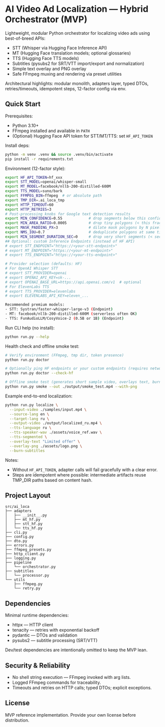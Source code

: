 # AI Video Ad Localization — Hybrid Orchestrator (MVP)

Lightweight, modular Python orchestrator for localizing video ads using best-of-breed APIs:

- STT (Whisper via Hugging Face Inference API)
- MT (Hugging Face translation models; optional glossaries)
- TTS (Hugging Face TTS models)
- Subtitles (pysubs2 for SRT/VTT import/export and normalization)
- Simple text overlay and PNG overlay
- Safe FFmpeg muxing and rendering via preset utilities

Architectural highlights: modular monolith, adapters layer, typed DTOs, retries/timeouts, idempotent steps, 12-factor config via env.

## Quick Start

Prerequisites:

- Python 3.10+
- FFmpeg installed and available in `PATH`
- (Optional) Hugging Face API token for STT/MT/TTS: set `HF_API_TOKEN`

Install deps:

```bash
python -m venv .venv && source .venv/bin/activate
pip install -r requirements.txt
```

Environment (12-factor style):

```bash
export HF_API_TOKEN=hf_xxx
export STT_MODEL=openai/whisper-small
export MT_MODEL=facebook/nllb-200-distilled-600M
export TTS_MODEL=suno/bark
export FFMPEG_BIN=ffmpeg  # or absolute path
export TMP_DIR=.ai_loca_tmp
export HTTP_TIMEOUT=60
export HTTP_RETRIES=3
# Post-processing knobs for Google text detection results
export MIN_CONFIDENCE=0.55            # drop segments below this confidence (if present)
export MIN_AREA_RATIO=0.0005          # drop tiny polygons (< this fraction of frame area)
export MASK_PADDING_PX=3              # dilate mask polygons by N pixels
export NMS_IOU=0.7                    # deduplicate polygons at same timestamp if AABB IoU >= this
export MIN_SEGMENT_DURATION_SEC=0     # drop very short segments (< seconds)
## Optional: custom Inference Endpoints (instead of HF API)
# export STT_ENDPOINT="https://<your-stt-endpoint>"
# export MT_ENDPOINT="https://<your-mt-endpoint>"
# export TTS_ENDPOINT="https://<your-tts-endpoint>"

# Provider selection (defaults: HF)
# For OpenAI Whisper STT
# export STT_PROVIDER=openai
# export OPENAI_API_KEY=sk-...
# export OPENAI_BASE_URL=https://api.openai.com/v1  # optional
# For ElevenLabs TTS
# export TTS_PROVIDER=elevenlabs
# export ELEVENLABS_API_KEY=eleven_...

Recommended premium models:
- STT: Systran/faster-whisper-large-v3 (Endpoint)
- MT: facebook/nllb-200-distilled-600M (serverless often OK)
- TTS: FunAudioLLM/CosyVoice-2 (0.5B or 1B) (Endpoint)
```

Run CLI help (no install):

```bash
python run.py --help
```

Health check and offline smoke test:

```bash
# Verify environment (FFmpeg, tmp dir, token presence)
python run.py doctor

# Optionally ping HF endpoints or your custom endpoints (requires network + token)
python run.py doctor --check-hf

# Offline smoke test (generates short sample video, overlays text, burns subs)
python run.py smoke --out ./output/smoke_test.mp4 --with-png
```

Example end-to-end localization:

```bash
python run.py localize \
  --input-video ./samples/input.mp4 \
  --source-lang en \
  --target-lang ru \
  --output-video ./output/localized_ru.mp4 \
  --tts-language ru \
  --tts-speaker-wav ./assets/voice_ref.wav \
  --tts-segmented \
  --overlay-text "Limited offer" \
  --overlay-png ./assets/logo.png \
  --burn-subtitles
```

Notes:

- Without `HF_API_TOKEN`, adapter calls will fail gracefully with a clear error.
- Steps are idempotent where possible: intermediate artifacts reuse TMP_DIR paths based on content hash.

## Project Layout

```
src/ai_loca
├── adapters
│   ├── __init__.py
│   ├── mt_hf.py
│   ├── stt_hf.py
│   └── tts_hf.py
├── cli.py
├── config.py
├── dto.py
├── errors.py
├── ffmpeg_presets.py
├── http_client.py
├── logging.py
├── pipeline
│   └── orchestrator.py
├── subtitles
│   └── processor.py
└── utils
    ├── ffmpeg.py
    └── retry.py
```

## Dependencies

Minimal runtime dependencies:

- httpx — HTTP client
- tenacity — retries with exponential backoff
- pydantic — DTOs and validation
- pysubs2 — subtitle processing (SRT/VTT)

Dev/test dependencies are intentionally omitted to keep the MVP lean.

## Security & Reliability

- No shell string execution — FFmpeg invoked with arg lists.
- Logged FFmpeg commands for traceability.
- Timeouts and retries on HTTP calls; typed DTOs; explicit exceptions.

## License

MVP reference implementation. Provide your own license before distribution.
